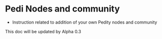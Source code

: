 # Pedi Nodes and community

- Instruction related to addition of your own Pedity nodes and community

This doc will be updated by Alpha 0.3
